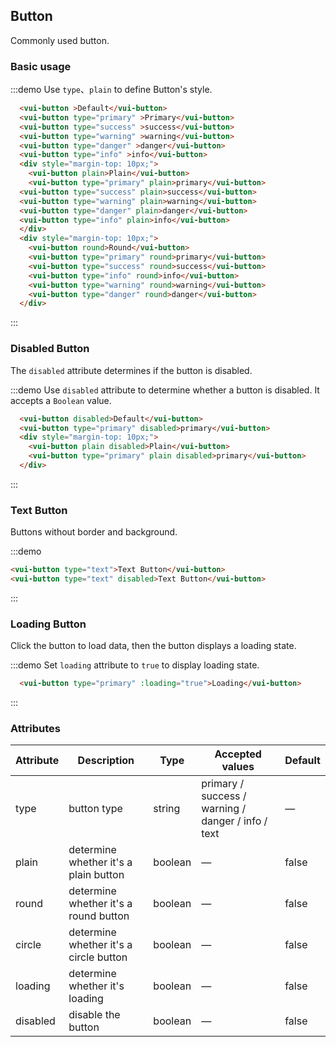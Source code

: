 ## Button
Commonly used button.

### Basic usage

:::demo Use `type`、`plain` to define Button's style.

```html
  <vui-button >Default</vui-button>
  <vui-button type="primary" >Primary</vui-button>
  <vui-button type="success" >success</vui-button>
  <vui-button type="warning" >warning</vui-button>
  <vui-button type="danger" >danger</vui-button>
  <vui-button type="info" >info</vui-button>
  <div style="margin-top: 10px;">
    <vui-button plain>Plain</vui-button>
    <vui-button type="primary" plain>primary</vui-button>
  <vui-button type="success" plain>success</vui-button>
  <vui-button type="warning" plain>warning</vui-button>
  <vui-button type="danger" plain>danger</vui-button>
  <vui-button type="info" plain>info</vui-button>
  </div>
  <div style="margin-top: 10px;">
    <vui-button round>Round</vui-button>
    <vui-button type="primary" round>primary</vui-button>
    <vui-button type="success" round>success</vui-button>
    <vui-button type="info" round>info</vui-button>
    <vui-button type="warning" round>warning</vui-button>
    <vui-button type="danger" round>danger</vui-button>
  </div>

```
:::

### Disabled Button

The `disabled` attribute determines if the button is disabled.

:::demo  Use `disabled` attribute to determine whether a button is disabled. It accepts a `Boolean` value.

```html
  <vui-button disabled>Default</vui-button>
  <vui-button type="primary" disabled>primary</vui-button>
  <div style="margin-top: 10px;">
    <vui-button plain disabled>Plain</vui-button>
    <vui-button type="primary" plain disabled>primary</vui-button>
  </div>
```
:::


### Text Button

Buttons without border and background.

:::demo
```html
<vui-button type="text">Text Button</vui-button>
<vui-button type="text" disabled>Text Button</vui-button>
```
:::

### Loading Button

Click the button to load data, then the button displays a loading state.

:::demo Set `loading` attribute to `true` to display loading state.

```html
  <vui-button type="primary" :loading="true">Loading</vui-button>
```
:::

### Attributes
| Attribute      | Description    | Type      | Accepted values       | Default   |
|---------- |-------- |---------- |-------------  |-------- |
| type     | button type   | string    |   primary / success / warning / danger / info / text |     —    |
| plain     | determine whether it's a plain button   | boolean    | — | false   |
| round     |determine whether it's a round button   | boolean    | — | false   |
| circle     | determine whether it's a circle button  | boolean    | — | false   |
| loading     | determine whether it's loading    | boolean    | — | false   |
| disabled  | disable the button    | boolean   | —   | false   |
